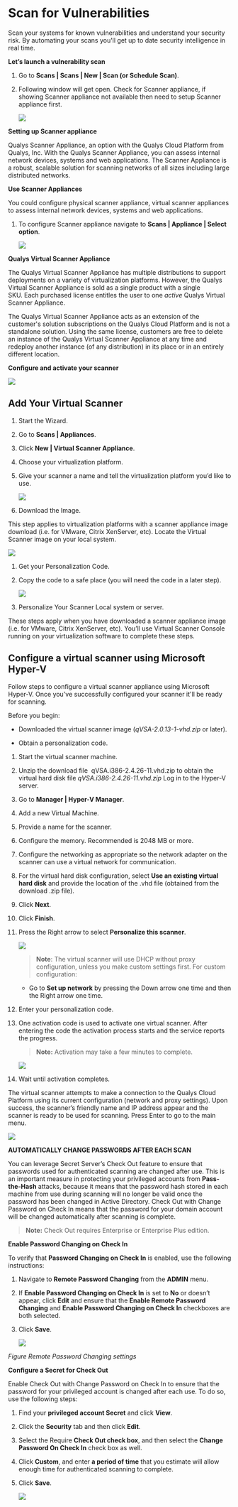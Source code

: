 [title]: # (Scan for Vulnerabilities)
[tags]: # (scan, vulnerabilities)
[priority]: # (103)
# Scan for Vulnerabilities

Scan your systems for known vulnerabilities and understand your security risk.
By automating your scans you'll get up to date security intelligence in real
time.

__Let’s launch a vulnerability scan__

1. Go to __Scans | Scans | New | Scan (or Schedule Scan)__.

1. Following window will get open. Check for Scanner appliance, if showing Scanner
appliance not available then need to setup Scanner appliance first.

   ![](images/07a1524e85a73bcf217c278a3f1372d0.png)

__Setting up Scanner appliance__

Qualys Scanner Appliance, an option with the Qualys Cloud Platform from Qualys, Inc. With the Qualys Scanner Appliance, you can assess internal network devices,
systems and web applications. The Scanner Appliance is a robust, scalable solution for scanning networks of all sizes including large distributed networks.

__Use Scanner Appliances__

You could configure physical scanner appliance, virtual scanner appliances to
assess internal network devices, systems and web applications. 

1. To configure  Scanner appliance navigate to __Scans | Appliance | Select option__.

   ![](images/c1e91eaaf0b84acbcddea6b8dba1242e.png)

__Qualys Virtual Scanner Appliance__

The Qualys Virtual Scanner Appliance has multiple distributions to support deployments on a variety of virtualization platforms. However, the Qualys Virtual Scanner Appliance is sold as a single product with a single SKU. Each purchased license entitles the user to one *active* Qualys Virtual Scanner Appliance.

The Qualys Virtual Scanner Appliance acts as an extension of the customer's solution subscriptions on the Qualys Cloud Platform and is not a standalone solution. Using the same license, customers are free to delete an instance of the Qualys Virtual Scanner Appliance at any time and redeploy another instance
(of any distribution) in its place or in an entirely different location.

__Configure and activate your scanner__

   ![](images/6fded6356d5026bb8c768bdf31a55610.png)

## Add Your Virtual Scanner

1. Start the Wizard.

1. Go to __Scans | Appliances__.
1. Click __New | Virtual Scanner Appliance__.

1. Choose your virtualization platform.

1. Give your scanner a name and tell the virtualization platform you’d like to use.

   ![](images/d607127079938fc6204358f39935e3ca.png)

1. Download the Image.

This step applies to virtualization platforms with a scanner appliance image download (i.e. for VMware, Citrix XenServer, etc). Locate the Virtual Scanner
image on your local system.

   ![](images/9170dccdd241ae2a775b0b1d9091c2c5.png)

1. Get your Personalization Code.

1. Copy the code to a safe place (you will need the code in a  later step).

   ![](images/112dcb63e1c0021cef1f883ca4056bbf.png)

1. Personalize Your Scanner Local system or server.

These steps apply when you have downloaded a scanner appliance image (i.e. for VMware, Citrix XenServer, etc). You’ll use Virtual Scanner Console running on your virtualization software to complete these steps.

## Configure a virtual scanner using Microsoft Hyper-V

Follow steps to configure a virtual scanner appliance using Microsoft Hyper-V. Once you've successfully configured your scanner it'll be ready for scanning.

Before you begin:

   * Downloaded the virtual scanner image
(*qVSA-2.0.13-1-vhd.zip* or later).

   * Obtain a personalization code.

1.  Start the virtual scanner machine.

1. Unzip the download file  qVSA.i386-2.4.26-11.vhd.zip to obtain the virtual hard disk file *qVSA.i386-2.4.26-11.vhd.zip* Log in to the Hyper-V server.

1. Go to __Manager | Hyper-V Manager__.
1. Add a new Virtual Machine.
1. Provide a name for the scanner.
1. Configure the memory. Recommended is 2048 MB or more.
1. Configure the networking as appropriate so the network adapter on the scanner can use a virtual network for communication.
1. For the virtual hard disk configuration, select __Use an existing virtual hard disk__ and provide the location of the .vhd file (obtained from the download .zip file).
1. Click __Next__.
1. Click __Finish__.

1. Press the Right arrow to select __Personalize this scanner__.

   ![](images/0a12bfe2fc2229b08fc93ef804b0e299.png)

   >**Note**: The virtual scanner will use DHCP without proxy configuration, unless you make custom settings first. For custom configuration:

   * Go to __Set up network__ by pressing the Down arrow one time and then the Right arrow one time.

1. Enter your personalization code.

1. One activation code is used to activate one virtual scanner. After entering the code the activation process starts and the service reports the progress.

   >**Note:** Activation may take a few minutes to complete.

   ![](images/df3c1e9924faabac07c39b3525c85b9c.png)

1. Wait until activation completes.

The virtual scanner attempts to make a connection to the Qualys Cloud Platform using its current configuration (network and proxy settings). Upon success, the scanner’s friendly name and IP address appear and the scanner is ready to be used for scanning. Press Enter to go to the main menu.

   ![](images/b2825f52bd359dd43d634f15dac5e196.png)

__AUTOMATICALLY CHANGE PASSWORDS AFTER EACH SCAN__

You can leverage Secret Server’s Check Out feature to ensure that passwords used for authenticated scanning are changed after use. This is an important measure in protecting your privileged accounts from __Pass-the-Hash__ attacks, because it
means that the password hash stored in each machine from use during scanning will no longer be valid once the password has been changed in Active Directory. Check Out with Change Password on Check In means that the password for your domain account will be changed automatically after scanning is complete.

   >**Note:** Check Out requires Enterprise or Enterprise Plus edition.

__Enable Password Changing on Check In__

To verify that __Password Changing on Check In__ is enabled, use the following instructions:

1. Navigate to __Remote Password Changing__ from the __ADMIN__ menu.

1. If __Enable Password Changing on Check In__ is set to __No__ or doesn’t appear, click __Edit__ and ensure that the __Enable Remote Password Changing__ and __Enable Password Changing on Check In__ checkboxes are both selected.

1. Click __Save__.

   ![](images/e69f0f395cbf8dde3c2e3c0cb20929a2.png)

*Figure Remote Password Changing settings*

__Configure a Secret for Check Out__

Enable Check Out with Change Password on Check In to ensure that the password
for your privileged account is changed after each use. To do so, use the
following steps:

1. Find your __privileged account Secret__ and click __View__.

2. Click the __Security__ tab and then click __Edit__.

3. Select the Require __Check Out check box__, and then select the __Change
Password On Check In__ check box as well.

4. Click __Custom__, and enter __a period of time__ that you estimate will allow
enough time for authenticated scanning to complete.

5. Click __Save__.

   ![](images/d42ecb7e289ceda547b6543c7db5a386.png)
